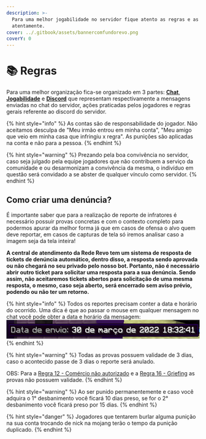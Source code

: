 ```yaml
---
description: >-
  Para uma melhor jogabilidade no servidor fique atento as regras e as leia
  atentamente.
cover: ../.gitbook/assets/bannercomfundorevo.png
coverY: 0
---
```


# 📚 Regras

Para uma melhor organização fica-se organizado em 3 partes: [**Chat**](chat.md), [**Jogabilidade**](jogabilidade.md) e [**Discord**](discord.md) que representam respectivamente a mensagens enviadas no chat do servidor, ações praticadas pelos jogadores e regras gerais referente ao discord do servidor.

{% hint style="info" %}
As contas são de responsabilidade do jogador. Não aceitamos desculpa de "Meu irmão entrou em minha conta", "Meu amigo que veio em minha casa que infringiu x regra". As punições são aplicadas na conta e não para a pessoa.
{% endhint %}

{% hint style="warning" %}
Prezando pela boa convivência no servidor, caso seja julgado pela equipe jogadores que não contribuem a serviço da comunidade e ou desarmonizam a convivência da mesma, o indivíduo em questão será convidado a se abster de qualquer vínculo como servidor.
{% endhint %}

## Como criar uma denúncia?

É importante saber que para a realização de reporte de infratores é necessário possuir provas concretas e com o contexto completo para podermos apurar da melhor forma já que em casos de ofensa o alvo quem deve reportar, em casos de capturas de tela só iremos analisar caso a imagem seja da tela inteira!

**A central de atendimento da Rede Revo tem um sistema de resposta de tickets de denúncia automático, dentro disso, a resposta sendo aprovada ou não chegará no seu privado pelo nosso bot. Portanto, não é necessário abrir outro ticket para solicitar uma resposta para a sua denúncia. Sendo assim, não aceitaremos tickets abertos para solicitação de uma mesma resposta, o mesmo, caso seja aberto, será encerrado sem aviso prévio, podendo ou não ter um retorno.**

{% hint style="info" %}
Todos os reportes precisam conter a data e horário do ocorrido. Uma dica é que ao passar o mouse em qualquer mensagem no chat você pode obter a data e horário da mensagem: ![](<../.gitbook/assets/image (2) (1) (2).png>)
{% endhint %}

{% hint style="warning" %}
Todas as provas possuem validade de 3 dias, caso o acontecido passe de 3 dias o reporte será anulado.

OBS: Para a [Regra 12 - Comércio não autorizado](https://wiki.rederevo.com/regras/jogabilidade#01-3) e a [Regra 16 - Griefing](https://wiki.rederevo.com/regras/jogabilidade#01-5) as provas não possuem validade.
{% endhint %}

{% hint style="warning" %}
Ao ser punido permanentemente e caso você adquira o 1° desbanimento você ficará 10 dias preso, se for o 2° desbanimento você ficará preso por 15 dias.
{% endhint %}

{% hint style="danger" %}
Jogadores que tentarem burlar alguma punição na sua conta trocando de nick na mojang terão o tempo da punição duplicado.
{% endhint %}

